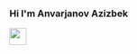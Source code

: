 ### Hi I'm Anvarjanov Azizbek
<img src="https://toppng.com/uploads/preview/instagram-logo-11545512111t0928udues.png" width="30px" />
